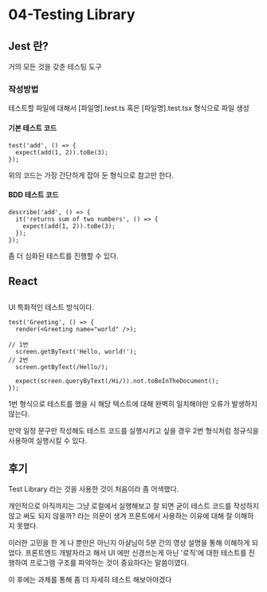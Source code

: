 # 04-Testing Library

## Jest 란?

거의 모든 것을 갖춘 테스팅 도구

### 작성방법

테스트할 파일에 대해서 \[파일명].test.ts 혹은 \[파일명].test.tsx 형식으로 파일 생성

#### 기본 테스트 코드

```
test('add', () => {
  expect(add(1, 2)).toBe(3);
});
```

위의 코드는 가장 간단하게 잡아 둔 형식으로 참고만  한다.

#### BDD 테스트 코드

```
describe('add', () => {
  it('returns sum of two numbers', () => {
    expect(add(1, 2)).toBe(3);
  });
});
```

좀 더 심화된 테스트를 진행할 수 있다.



## React&#x20;

##

UI 특화적인 테스트 방식이다.

```
test('Greeting', () => {
  render(<Greeting name="world" />);

// 1번
  screen.getByText('Hello, world!');
// 2번
  screen.getByText(/Hello/);

  expect(screen.queryByText(/Hi/)).not.toBeInTheDocument();
});

```

1번 형식으로 테스트를 했을 시 해당 텍스트에 대해 완벽히 일치해야만 오류가 발생하지 \
않는다.

만약 일정 문구만 작성해도 테스트 코드를 실행시키고 싶을 경우 2번 형식처럼 정규식을\
사용하여 실행시킬 수 있다.



## 후기

Test Library 라는 것을 사용한 것이 처음이라 좀 어색했다.

개인적으로 아직까지는 그냥 로컬에서 실행해보고 잘 되면 굳이 테스트 코드를 작성하지 \
않고 써도 되지 않을까? 라는 의문이 생겨 프론트에서 사용하는 이유에 대해 잘 이해하지 못했다.

이러한 고민을 한 게 나 뿐만은 아닌지 아샬님이 5분 간의 영상 설명을 통해 이해하게 되\
었다.  프론트엔드 개발자라고 해서 UI 에만 신경쓰는게 아닌 '로직'에 대한 테스트를 진행하여 프로그램 구조를 파악하는 것이 중요하다는 말씀이였다.&#x20;

이 후에는 과제를 통해 좀 더 자세히 테스트 해보아야겠다

